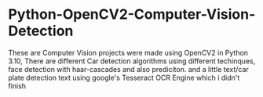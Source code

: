 # Python-OpenCV2-Computer-Vision-Detection
These are Computer Vision projects were made using OpenCV2 in Python 3.10, There are different Car detection algorithms using different techinques, face detection with haar-cascades and also prediciton. and a little text/car plate detection text using google's Tesseract OCR Engine which i didn't finish
